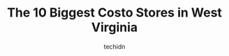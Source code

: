 ---
layout: ampstory
image: https://i0.wp.com/paketmu.com/wp-content/uploads/2023/06/costco-wholesale-0-in-west-virginia-1686371347.jpeg?resize=640,853
author: techidn
featured: false
description: Explore the diverse Costo Store scene in West Virginia, home to an incredible selection of 10 establishments catering to every taste. Whether youre in search of iconic favorites or undiscov
title: The 10 Biggest Costo Stores in West Virginia
cover:
   title: The 10 Biggest Costo Stores in West Virginia
   subtitle: RICKPATE
   background: https://paketmu.com/wp-content/uploads/2023/06/costco-wholesale-0-in-west-virginia-1686371347.jpeg

pages: 
 - layout: thirds
   top: <h1>#1 Costco Wholesale</h1>
   bottom: "<p>Plenty of room for overnight parking for early morning delivery.  Depending on what you deliver call to see if they can take you early. They too 1hr to unload which isnt</p>"
   background: https://paketmu.com/wp-content/uploads/2023/06/costco-wholesale-1-in-west-virginia-1686371348.jpeg
   backgroundblur: true
 - layout: thirds
   top: <h1>#2 Costco Wholesale</h1>
   bottom: "<p>We usually choose to go to this busy Costco warehouse location week days, only if theres special deal we cannot miss, due to the volume and crowded parking. Happy with</p>"
   background: https://paketmu.com/wp-content/uploads/2023/06/costco-wholesale-2-in-west-virginia-1686371349.jpeg
   cta:
      link: https://paketmu.com/the-10-biggest-costo-stores-in-west-virginia/
      text: The 10 Biggest Costo Stores in West Virginia
 - layout: thirds
   top: <h1>#3 Costco Wholesale</h1>
   bottom: "<p>Costco is a large store, very stocked and clean. Its corridors are wide and very well organized. Your employees are friendly and attentive. I always find everything Im l</p>"
   background: https://paketmu.com/wp-content/uploads/2023/06/costco-wholesale-3-in-west-virginia-1686371350.jpeg
   cta:
      link: https://paketmu.com/the-10-biggest-costo-stores-in-west-virginia/
      text: The 10 Biggest Costo Stores in West Virginia
 - layout: thirds
   top: <h1>#4 Costco Wholesale</h1>
   bottom: "<p>1200 S Fern St, Arlington, VA 22202, United States</p>"
   background: https://images.unsplash.com/photo-1546497974-b213c9efb599?ixlib=rb-4.0.3&ixid=MnwxMjA3fDB8MHxwaG90by1wYWdlfHx8fGVufDB8fHx8&auto=format&fit=crop&w=640&h=853&q=80
   cta:
      link: https://paketmu.com/the-10-biggest-costo-stores-in-west-virginia/
      text: The 10 Biggest Costo Stores in West Virginia
 - layout: thirds
   top: <h1>#5 Costco Wholesale</h1>
   bottom: "<p>11160 Veirs Mill Rd, Silver Spring, MD 20902, United States</p>"
   background: https://images.unsplash.com/photo-1608501821300-4f99e58bba77?ixlib=rb-4.0.3&ixid=MnwxMjA3fDB8MHxwaG90by1wYWdlfHx8fGVufDB8fHx8&auto=format&fit=crop&w=640&h=853&q=80
   cta:
      link: https://paketmu.com/the-10-biggest-costo-stores-in-west-virginia/
      text: The 10 Biggest Costo Stores in West Virginia
 - layout: thirds
   top: <h1>#6 Costco Wholesale</h1>
   bottom: "<p>10 Monocacy Blvd, Frederick, MD 21704, United States</p>"
   background: https://images.unsplash.com/photo-1524169358666-79f22534bc6e?ixlib=rb-4.0.3&ixid=MnwxMjA3fDB8MHxwaG90by1wYWdlfHx8fGVufDB8fHx8&auto=format&fit=crop&w=640&h=853&q=80
   cta:
      link: https://paketmu.com/the-10-biggest-costo-stores-in-west-virginia/
      text: The 10 Biggest Costo Stores in West Virginia
 - layout: thirds
   top: <h1>#7 Costco Wholesale</h1>
   bottom: "<p>9650 W Broad St, Glen Allen, VA 23060, United States</p>"
   background: https://images.unsplash.com/photo-1599422314077-f4dfdaa4cd09?ixlib=rb-4.0.3&ixid=MnwxMjA3fDB8MHxwaG90by1wYWdlfHx8fGVufDB8fHx8&auto=format&fit=crop&w=640&h=853&q=80
   cta:
      link: https://paketmu.com/the-10-biggest-costo-stores-in-west-virginia/
      text: The 10 Biggest Costo Stores in West Virginia
 - layout: thirds
   middle: Continue reading...
   background: https://images.unsplash.com/photo-1509114397022-ed747cca3f65?ixlib=rb-4.0.3&ixid=MnwxMjA3fDB8MHxwaG90by1wYWdlfHx8fGVufDB8fHx8&auto=format&fit=crop&w=640&h=853&q=80
   cta:
      link: https://paketmu.com/the-10-biggest-costo-stores-in-west-virginia/
      text: The 10 Biggest Costo Stores in West Virginia
      
---